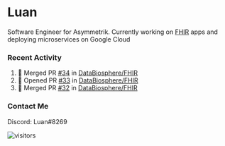 # Luan

Software Engineer for Asymmetrik. Currently working on [FHIR](https://hl7.org/FHIR/) apps and deploying microservices on Google Cloud

### Recent Activity

<!--START_SECTION:activity-->
1. 🎉 Merged PR [#34](https://github.com/DataBiosphere/FHIR/pull/34) in [DataBiosphere/FHIR](https://github.com/DataBiosphere/FHIR)
2. 💪 Opened PR [#33](https://github.com/DataBiosphere/FHIR/pull/33) in [DataBiosphere/FHIR](https://github.com/DataBiosphere/FHIR)
3. 🎉 Merged PR [#32](https://github.com/DataBiosphere/FHIR/pull/32) in [DataBiosphere/FHIR](https://github.com/DataBiosphere/FHIR)
<!--END_SECTION:activity-->

<!--START_SECTION:activity-->

### Contact Me

Discord: Luan#8269

![visitors](https://visitor-badge.glitch.me/badge?page_id=luan-asym.visitor-badge)

